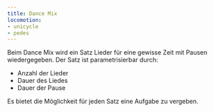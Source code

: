 ```yaml
---
title: Dance Mix
locomotion: 
- unicycle
- pedes
---
```


Beim Dance Mix wird ein Satz Lieder für eine gewisse Zeit mit
Pausen wiedergegeben. Der Satz ist parametrisierbar durch:

- Anzahl der Lieder
- Dauer des Liedes
- Dauer der Pause

Es bietet die Möglichkeit für jeden Satz eine Aufgabe zu vergeben.
